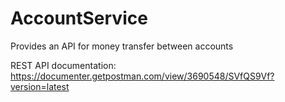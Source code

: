 # AccountService
Provides an API for money transfer between accounts

REST API documentation:
https://documenter.getpostman.com/view/3690548/SVfQS9Vf?version=latest
